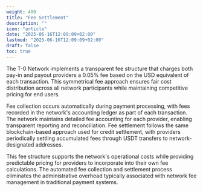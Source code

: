 ```yaml
---
weight: 400
title: "Fee Settlement"
description: ""
icon: "article"
date: "2025-06-16T12:09:09+02:00"
lastmod: "2025-06-16T12:09:09+02:00"
draft: false
toc: true
---
```


The T-0 Network implements a transparent fee structure that charges both pay-in and payout providers a 0.05% fee based on the USD equivalent of each transaction. This symmetrical fee approach ensures fair cost distribution across all network participants while maintaining competitive pricing for end users.

Fee collection occurs automatically during payment processing, with fees recorded in the network's accounting ledger as part of each transaction. The network maintains detailed fee accounting for each provider, enabling transparent reporting and reconciliation. Fee settlement follows the same blockchain-based approach used for credit settlement, with providers periodically settling accumulated fees through USDT transfers to network-designated addresses.

This fee structure supports the network's operational costs while providing predictable pricing for providers to incorporate into their own fee calculations. The automated fee collection and settlement process eliminates the administrative overhead typically associated with network fee management in traditional payment systems.
